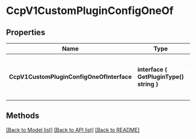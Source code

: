# CcpV1CustomPluginConfigOneOf

## Properties

Name | Type | Description | Notes
------------ | ------------- | ------------- | -------------
**CcpV1CustomPluginConfigOneOfInterface** | **interface { GetPluginType() string }** | An interface that can hold any of the proper implementing types |

## Methods


[[Back to Model list]](../README.md#documentation-for-models) [[Back to API list]](../README.md#documentation-for-api-endpoints) [[Back to README]](../README.md)


